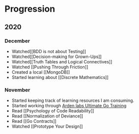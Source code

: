 # Progression
## 2020
### December

- Watched[[BDD is not about Testing]]
- Watched[[Decision-making for Grown-Ups]]
- Watched[[Truth Tables and Logical Connectives]]
- Watched [[Pushing Through Friction]]
- Created a local [[MongoDB]]
- Started learning about [[Discrete Mathematics]]

### November
- Started keeping track of learning resources I am consuming.
- Started working through [Arden labs Ultimate Go Training](https://github.com/ardanlabs/gotraining/blob/master/topics/go/README.md) 
- Read [[Psychology of Code Readability]]
- Read [[Normalization of Deviance]]
- Read [[Go Contracts]]
- Watched [[Prototype Your Design]]

